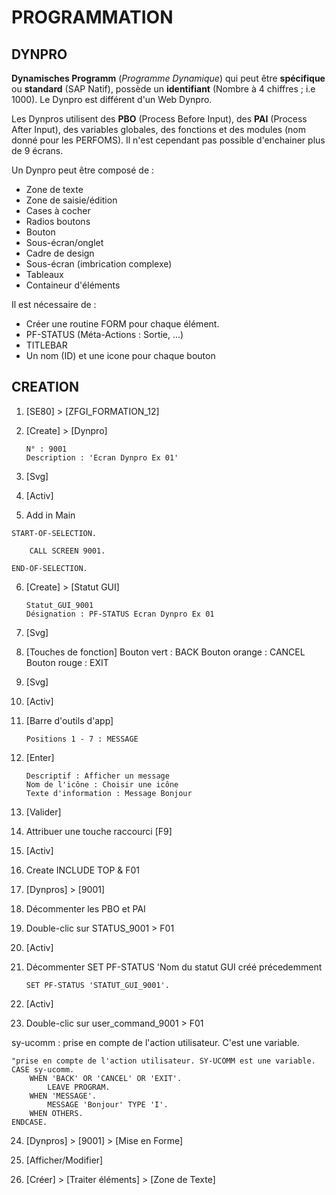 # **PROGRAMMATION**

## **DYNPRO**

**Dynamisches Programm** (_Programme Dynamique_) qui peut être **spécifique** ou **standard** (SAP Natif), possède un **identifiant** (Nombre à 4 chiffres ; i.e 1000). Le Dynpro est différent d'un Web Dynpro.

Les Dynpros utilisent des **PBO** (Process Before Input), des **PAI** (Process After Input), des variables globales, des fonctions et des modules (nom donné pour les PERFOMS). Il n'est cependant pas possible d'enchainer plus de 9 écrans.

Un Dynpro peut être composé de :

- Zone de texte
- Zone de saisie/édition
- Cases à cocher
- Radios boutons
- Bouton
- Sous-écran/onglet
- Cadre de design
- Sous-écran (imbrication complexe)
- Tableaux
- Containeur d'éléments

Il est nécessaire de : 
- Créer une routine FORM pour chaque élément.
- PF-STATUS (Méta-Actions : Sortie, ...)
- TITLEBAR
- Un nom (ID) et une icone pour chaque bouton

## **CREATION**

1.  [SE80] > [ZFGI_FORMATION_12]

2.  [Create] > [Dynpro]

        N° : 9001
        Description : 'Ecran Dynpro Ex 01'

3.  [Svg]

4.  [Activ]

5.  Add in Main

```ABAP
START-OF-SELECTION.

    CALL SCREEN 9001.

END-OF-SELECTION.
```

6.  [Create] > [Statut GUI]
        
        Statut_GUI_9001
        Désignation : PF-STATUS Ecran Dynpro Ex 01

7.  [Svg]

8.  [Touches de fonction]
        Bouton vert : BACK
        Bouton orange : CANCEL
        Bouton rouge : EXIT

9.  [Svg]

10. [Activ]

11. [Barre d'outils d'app]

        Positions 1 - 7 : MESSAGE 

12. [Enter]

        Descriptif : Afficher un message
        Nom de l'icône : Choisir une icône
        Texte d'information : Message Bonjour

13. [Valider]

14. Attribuer une touche raccourci [F9]

15. [Activ]

16. Create INCLUDE TOP & F01

17. [Dynpros] > [9001]

18. Décommenter les PBO et PAI

19. Double-clic sur STATUS_9001 > F01

20. [Activ]

21. Décommenter SET PF-STATUS 'Nom du statut GUI créé précedemment

        SET PF-STATUS 'STATUT_GUI_9001'.

22. [Activ]

23. Double-clic sur user_command_9001 > F01

sy-ucomm : prise en compte de l'action utilisateur. C'est une variable.

```ABAP
"prise en compte de l'action utilisateur. SY-UCOMM est une variable.
CASE sy-ucomm.
    WHEN 'BACK' OR 'CANCEL' OR 'EXIT'.
        LEAVE PROGRAM.
    WHEN 'MESSAGE'.
        MESSAGE 'Bonjour' TYPE 'I'.
    WHEN OTHERS.
ENDCASE.
```

24. [Dynpros] > [9001] > [Mise en Forme]

25. [Afficher/Modifier]

26. [Créer] > [Traiter éléments] > [Zone de Texte]

